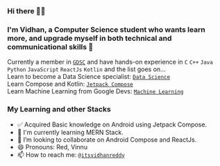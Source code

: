 ### Hi there 👋🏻
### I'm Vidhan, a Computer Science student who wants learn more, and upgrade myself in both technical and communicational skills 🚀
Currently a member in [`GDSC`](https://github.com/GDSC-REC) and have hands-on experience in  `C` `C++` `Java` `Python` `JavaScript` `ReactJs` `Kotlin` and the list goes on... \
Learn to become a Data Science specialist: [`Data Science`](https://www.kaggle.com/learn)\
Learn Compose and Kotlin: [`Jetpack Compose`](https://developer.android.com/courses/android-basics-compose/course)\
Learn Machine Learning from Google Devs: [`Machine Learning`](https://developers.google.com/machine-learning)
### My Learning and other Stacks
- ✅ Acquired Basic knowledge on Android using Jetpack Compose.
- 🌱 I'm currently learning MERN Stack.
- 👯 I’m looking to collaborate on Android Compose and ReactJs.
- 😄 Pronouns: Red, Vinnu
- 📫 How to reach me: [`@itsvidhanreddy`](https://linktr.ee/itsvidhanreddy)
<!--
**AVidhanR/AVidhanR** is a ✨ _special_ ✨ repository because its `README.md` (this file) appears on your GitHub profile.

Here are some ideas to get you started:

- 🔭 I’m currently working on ...
- 🌱 I’m currently learning ...
- 👯 I’m looking to collaborate on ...
- 🤔 I’m looking for help with ...
- 💬 Ask me about ...
- 📫 How to reach me: ...
- 😄 Pronouns: ...
- ⚡ Fun fact: ...
-->
